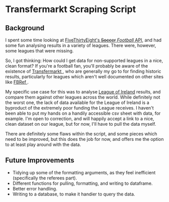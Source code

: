<h1>Transfermarkt Scraping Script</h1>

<h2>Background</h2>
<p>I spent some time looking at <a href = 'https://github.com/fivethirtyeight/data/tree/master/soccer-spi'>FiveThirtyEight's <s>Soccer</s> <em>Football</em> API</a>,
and had some fun analysing results in a variety of leagues. There were, however, some leagues that were missing. </p>

<p>So, I got thinking: How could I get data for non-supported leagues in a nice, clean format? If you're a football fan, you'll probably be aware of the existence of 
  <a href = 'transfermarkt.com'> Transfermarkt </a>, who are generally my go to for finding historic results, particularly for leagues which aren't well documented on other sites like 
  <a href = 'fbref.com'> FBRef </a>. </p>
  
<p>My specific use case for this was to analyse <a href = 'leagueofireland.ie'> League of Ireland</a> results, and compare them against other leagues across the world. While definitely not the worst one,
  the lack of data available for the League of Ireland is a byproduct of the extremely poor funding the League receives. I haven't been able to put my hands on a handily accessible csv sheet with data,
  for example. I'm open to correction, and will happily accept a link to a nice, clean dataset on our league, but for now, I'll have to pull the data myself. </p>
  
 <p>There are definitely some flaws within the script, and some pieces which need to be improved, but this does the job for now, and offers me the option to at least play around with the data. </p>
 
<h2>Future Improvements</h2>
<ul>
  <li>Tidying up some of the formatting arguments, as they feel inefficient (specifically the referees part). </li>
  <li>Different functions for pulling, formatting, and writing to dataframe. </li>
  <li>Better error handling. </li>
  <li>Writing to a database, to make it handier to query the data. </li>
</ul>
